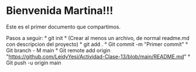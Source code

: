 Bienvenida Martina!!!
======================================

Este es el primer documento que compartimos. 

Pasos a seguir:
    ° git init
    ° (Crear al menos un archivo, de normal readme.md con descripcion del proyecto)
    ° git add .
    ° Git commit -m "Primer commit"
    ° Git branch - M main
    ° Git remote add origin "https://github.com/LeidyYesi/Actividad-Clase-13/blob/main/README.md"
    ° Git push -u origin main
    
